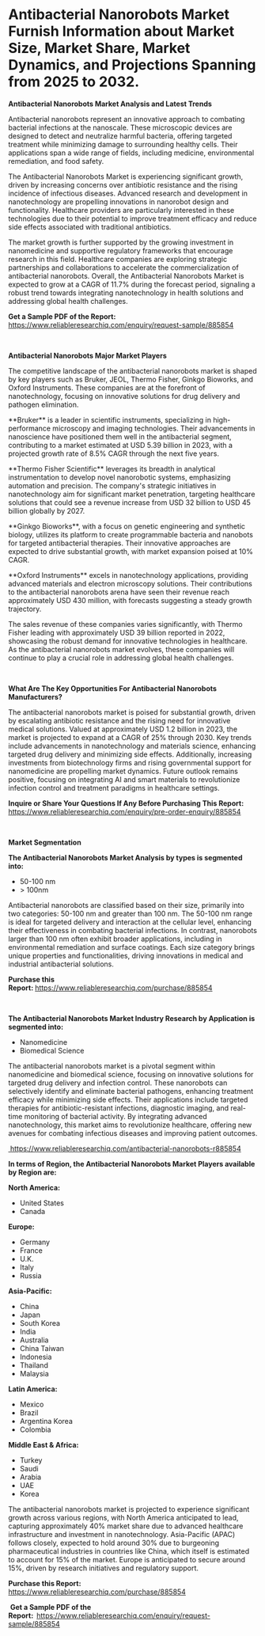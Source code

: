 <p><h1>Antibacterial Nanorobots Market Furnish Information about Market Size, Market Share, Market Dynamics, and Projections Spanning from 2025 to 2032.</h1></p><p><strong>Antibacterial Nanorobots Market Analysis and Latest Trends</strong></p>
<p><p>Antibacterial nanorobots represent an innovative approach to combating bacterial infections at the nanoscale. These microscopic devices are designed to detect and neutralize harmful bacteria, offering targeted treatment while minimizing damage to surrounding healthy cells. Their applications span a wide range of fields, including medicine, environmental remediation, and food safety.</p><p>The Antibacterial Nanorobots Market is experiencing significant growth, driven by increasing concerns over antibiotic resistance and the rising incidence of infectious diseases. Advanced research and development in nanotechnology are propelling innovations in nanorobot design and functionality. Healthcare providers are particularly interested in these technologies due to their potential to improve treatment efficacy and reduce side effects associated with traditional antibiotics. </p><p>The market growth is further supported by the growing investment in nanomedicine and supportive regulatory frameworks that encourage research in this field. Healthcare companies are exploring strategic partnerships and collaborations to accelerate the commercialization of antibacterial nanorobots. Overall, the Antibacterial Nanorobots Market is expected to grow at a CAGR of 11.7% during the forecast period, signaling a robust trend towards integrating nanotechnology in health solutions and addressing global health challenges.</p></p>
<p><strong>Get a Sample PDF of the Report:&nbsp;</strong> <a href="https://www.reliableresearchiq.com/enquiry/request-sample/885854?utm_campaign=2580&utm_medium=2&utm_source=Github&utm_content=ia&utm_term=16042025&utm_id=antibacterial-nanorobots">https://www.reliableresearchiq.com/enquiry/request-sample/885854</a></p>
<p>&nbsp;</p>
<p><strong>Antibacterial Nanorobots Major Market Players</strong></p>
<p><p>The competitive landscape of the antibacterial nanorobots market is shaped by key players such as Bruker, JEOL, Thermo Fisher, Ginkgo Bioworks, and Oxford Instruments. These companies are at the forefront of nanotechnology, focusing on innovative solutions for drug delivery and pathogen elimination.</p><p>**Bruker** is a leader in scientific instruments, specializing in high-performance microscopy and imaging technologies. Their advancements in nanoscience have positioned them well in the antibacterial segment, contributing to a market estimated at USD 5.39 billion in 2023, with a projected growth rate of 8.5% CAGR through the next five years.</p><p>**Thermo Fisher Scientific** leverages its breadth in analytical instrumentation to develop novel nanorobotic systems, emphasizing automation and precision. The company's strategic initiatives in nanotechnology aim for significant market penetration, targeting healthcare solutions that could see a revenue increase from USD 32 billion to USD 45 billion globally by 2027.</p><p>**Ginkgo Bioworks**, with a focus on genetic engineering and synthetic biology, utilizes its platform to create programmable bacteria and nanobots for targeted antibacterial therapies. Their innovative approaches are expected to drive substantial growth, with market expansion poised at 10% CAGR.</p><p>**Oxford Instruments** excels in nanotechnology applications, providing advanced materials and electron microscopy solutions. Their contributions to the antibacterial nanorobots arena have seen their revenue reach approximately USD 430 million, with forecasts suggesting a steady growth trajectory.</p><p>The sales revenue of these companies varies significantly, with Thermo Fisher leading with approximately USD 39 billion reported in 2022, showcasing the robust demand for innovative technologies in healthcare. As the antibacterial nanorobots market evolves, these companies will continue to play a crucial role in addressing global health challenges.</p></p>
<p>&nbsp;</p>
<p><strong>What Are The Key Opportunities For Antibacterial Nanorobots Manufacturers?</strong></p>
<p><p>The antibacterial nanorobots market is poised for substantial growth, driven by escalating antibiotic resistance and the rising need for innovative medical solutions. Valued at approximately USD 1.2 billion in 2023, the market is projected to expand at a CAGR of 25% through 2030. Key trends include advancements in nanotechnology and materials science, enhancing targeted drug delivery and minimizing side effects. Additionally, increasing investments from biotechnology firms and rising governmental support for nanomedicine are propelling market dynamics. Future outlook remains positive, focusing on integrating AI and smart materials to revolutionize infection control and treatment paradigms in healthcare settings.</p></p>
<p><strong>Inquire or Share Your Questions If Any Before Purchasing This Report:</strong> <a href="https://www.reliableresearchiq.com/enquiry/pre-order-enquiry/885854?utm_campaign=2580&utm_medium=2&utm_source=Github&utm_content=ia&utm_term=16042025&utm_id=antibacterial-nanorobots">https://www.reliableresearchiq.com/enquiry/pre-order-enquiry/885854</a></p>
<p>&nbsp;</p>
<p><strong>Market Segmentation</strong></p>
<p><strong>The Antibacterial Nanorobots Market Analysis by types is segmented into:</strong></p>
<p><ul><li>50-100 nm</li><li>> 100nm</li></ul></p>
<p><p>Antibacterial nanorobots are classified based on their size, primarily into two categories: 50-100 nm and greater than 100 nm. The 50-100 nm range is ideal for targeted delivery and interaction at the cellular level, enhancing their effectiveness in combating bacterial infections. In contrast, nanorobots larger than 100 nm often exhibit broader applications, including in environmental remediation and surface coatings. Each size category brings unique properties and functionalities, driving innovations in medical and industrial antibacterial solutions.</p></p>
<p><strong>Purchase this Report:&nbsp;</strong><a href="https://www.reliableresearchiq.com/purchase/885854?utm_campaign=2580&utm_medium=2&utm_source=Github&utm_content=ia&utm_term=16042025&utm_id=antibacterial-nanorobots">https://www.reliableresearchiq.com/purchase/885854</a></p>
<p>&nbsp;</p>
<p><strong>The Antibacterial Nanorobots Market Industry Research by Application is segmented into:</strong></p>
<p><ul><li>Nanomedicine</li><li>Biomedical Science</li></ul></p>
<p><p>The antibacterial nanorobots market is a pivotal segment within nanomedicine and biomedical science, focusing on innovative solutions for targeted drug delivery and infection control. These nanorobots can selectively identify and eliminate bacterial pathogens, enhancing treatment efficacy while minimizing side effects. Their applications include targeted therapies for antibiotic-resistant infections, diagnostic imaging, and real-time monitoring of bacterial activity. By integrating advanced nanotechnology, this market aims to revolutionize healthcare, offering new avenues for combating infectious diseases and improving patient outcomes.</p></p>
<p><a href="https://www.reliableresearchiq.com/antibacterial-nanorobots-r885854?utm_campaign=2580&utm_medium=2&utm_source=Github&utm_content=ia&utm_term=16042025&utm_id=antibacterial-nanorobots">&nbsp;https://www.reliableresearchiq.com/antibacterial-nanorobots-r885854</a></p>
<p><strong>In terms of Region, the Antibacterial Nanorobots Market Players available by Region are:</strong></p>
<p>
    <p> <strong> North America: </strong>
        <ul>
            <li>United States</li>
            <li>Canada</li>
        </ul>
        </p> 
    <p> <strong> Europe: </strong>
        <ul>
            <li>Germany</li>
            <li>France</li>
            <li>U.K.</li>
            <li>Italy</li>
            <li>Russia</li>
        </ul>
        </p> 
    <p> <strong> Asia-Pacific: </strong>
        <ul>
            <li>China</li>
            <li>Japan</li>
            <li>South Korea</li>
            <li>India</li>
            <li>Australia</li>
            <li>China Taiwan</li>
            <li>Indonesia</li>
            <li>Thailand</li>
            <li>Malaysia</li>
        </ul>
        </p> 
    <p> <strong> Latin America: </strong>
        <ul>
            <li>Mexico</li>
            <li>Brazil</li>
            <li>Argentina Korea</li>
            <li>Colombia</li>
        </ul>
        </p> 
    <p> <strong> Middle East & Africa: </strong>
        <ul>
            <li>Turkey</li>
            <li>Saudi</li>
            <li>Arabia</li>
            <li>UAE</li>
            <li>Korea</li>
        </ul>
    </p>
    </p>
<p><p>The antibacterial nanorobots market is projected to experience significant growth across various regions, with North America anticipated to lead, capturing approximately 40% market share due to advanced healthcare infrastructure and investment in nanotechnology. Asia-Pacific (APAC) follows closely, expected to hold around 30% due to burgeoning pharmaceutical industries in countries like China, which itself is estimated to account for 15% of the market. Europe is anticipated to secure around 15%, driven by research initiatives and regulatory support.</p></p>
<p><strong>Purchase this Report: </strong><a href="https://www.reliableresearchiq.com/purchase/885854?utm_campaign=2580&utm_medium=2&utm_source=Github&utm_content=ia&utm_term=16042025&utm_id=antibacterial-nanorobots">https://www.reliableresearchiq.com/purchase/885854</a></p>
<p>&nbsp;<strong>Get a Sample PDF of the Report:&nbsp;&nbsp;</strong><a href="https://www.reliableresearchiq.com/enquiry/request-sample/885854?utm_campaign=2580&utm_medium=2&utm_source=Github&utm_content=ia&utm_term=16042025&utm_id=antibacterial-nanorobots">https://www.reliableresearchiq.com/enquiry/request-sample/885854</a></p>
<p><strong></strong></p>
<p><p></p><p></p><p></p></p>